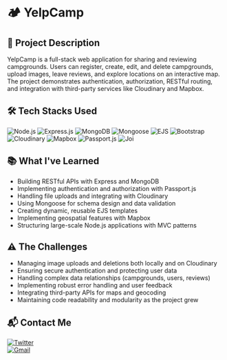 # 🏕️ YelpCamp

## 📝 Project Description

YelpCamp is a full-stack web application for sharing and reviewing campgrounds. Users can register, create, edit, and delete campgrounds, upload images, leave reviews, and explore locations on an interactive map. The project demonstrates authentication, authorization, RESTful routing, and integration with third-party services like Cloudinary and Mapbox.

## 🛠️ Tech Stacks Used
![Node.js](https://img.shields.io/badge/Node.js-339933?style=for-the-badge&logo=node.js&logoColor=white)
![Express.js](https://img.shields.io/badge/Express.js-000000?style=for-the-badge&logo=express&logoColor=white) 
![MongoDB](https://img.shields.io/badge/MongoDB-47A248?style=for-the-badge&logo=mongodb&logoColor=white)
![Mongoose](https://img.shields.io/badge/Mongoose-880000?style=for-the-badge&logo=mongoose&logoColor=white)
![EJS](https://img.shields.io/badge/EJS-F7DF1E?style=for-the-badge&logo=ejs&logoColor=black)
![Bootstrap](https://img.shields.io/badge/Bootstrap-7952B3?style=for-the-badge&logo=bootstrap&logoColor=white)
![Cloudinary](https://img.shields.io/badge/Cloudinary-3448C5?style=for-the-badge&logo=cloudinary&logoColor=white)
![Mapbox](https://img.shields.io/badge/Mapbox-000000?style=for-the-badge&logo=mapbox&logoColor=white)
![Passport.js](https://img.shields.io/badge/Passport.js-34E27A?style=for-the-badge&logo=passport&logoColor=black)
![Joi](https://img.shields.io/badge/Joi-CB0000?style=for-the-badge)

## 📚 What I've Learned

- Building RESTful APIs with Express and MongoDB
- Implementing authentication and authorization with Passport.js
- Handling file uploads and integrating with Cloudinary
- Using Mongoose for schema design and data validation
- Creating dynamic, reusable EJS templates
- Implementing geospatial features with Mapbox
- Structuring large-scale Node.js applications with MVC patterns

## ⚠️ The Challenges

- Managing image uploads and deletions both locally and on Cloudinary
- Ensuring secure authentication and protecting user data
- Handling complex data relationships (campgrounds, users, reviews)
- Implementing robust error handling and user feedback
- Integrating third-party APIs for maps and geocoding
- Maintaining code readability and modularity as the project grew

## 📬 Contact Me

[![Twitter](https://img.shields.io/badge/@abizekv-black?style=for-the-badge&logo=X&logoColor=white)](https://twitter.com/abizekv)  
[![Gmail](https://img.shields.io/badge/abizekv@gmail.com-D14836?style=for-the-badge&logo=gmail&logoColor=white)](mailto:abizekv@gmail.com)